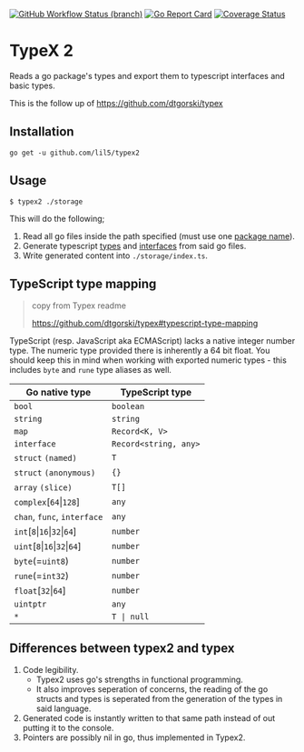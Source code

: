 [![GitHub Workflow Status (branch)](https://img.shields.io/github/workflow/status/lil5/typex2/Go/master)](https://github.com/lil5/typex2/actions?query=workflow%3AGo)
[![Go Report Card](https://goreportcard.com/badge/github.com/lil5/typex2)](https://goreportcard.com/report/github.com/lil5/typex2)
[![Coverage Status](https://coveralls.io/repos/github/lil5/typex2/badge.svg?branch=master)](https://coveralls.io/github/lil5/typex2?branch=master)

# TypeX 2

Reads a go package's types and export them to typescript interfaces and basic types.

This is the follow up of https://github.com/dtgorski/typex

## Installation

```
go get -u github.com/lil5/typex2
```

## Usage

```
$ typex2 ./storage
```

This will do the following;

1. Read all go files inside the path specified (must use one [package name](https://blog.golang.org/package-names)).
2. Generate typescript [types](https://www.typescriptlang.org/docs/handbook/basic-types.html) and [interfaces](https://www.typescriptlang.org/docs/handbook/interfaces.html) from said go files.
3. Write generated content into `./storage/index.ts`.

## TypeScript type mapping

> copy from Typex readme
>
> https://github.com/dtgorski/typex#typescript-type-mapping

TypeScript (resp. JavaScript aka ECMAScript) lacks a native integer number type.
The numeric type provided there is inherently a 64 bit float.
You should keep this in mind when working with exported numeric types - this includes `byte` and `rune` type aliases as well.    

|Go native type|TypeScript type
| --- | ---
|`bool`|`boolean`
|`string`|`string`
|`map`|`Record<K, V>`
|`interface`|`Record<string, any>`
|`struct` `(named)`|`T`
|`struct` `(anonymous)`|`{}`
|`array` `(slice)`|`T[]`
|`complex`[`64`&vert;`128`]|`any`
|`chan`, `func`, `interface`|`any`
|`int`[`8`&vert;`16`&vert;`32`&vert;`64`]|`number`
|`uint`[`8`&vert;`16`&vert;`32`&vert;`64`]|`number`
|`byte`(=`uint8`)|`number`
|`rune`(=`int32`)|`number`
|`float`[`32`&vert;`64`]|`number`
|`uintptr`|`any`
|`*`|`T \| null`

## Differences between typex2 and typex

1. Code legibility.
   - Typex2 uses go's strengths in functional programming.
   - It also improves seperation of concerns, the reading of the go structs and types is seperated from the generation of the types in said language.
2. Generated code is instantly written to that same path instead of out putting it to the console.
3. Pointers are possibly nil in go, thus implemented in Typex2.

